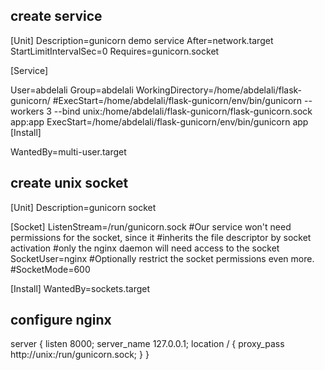 ## create service

[Unit]
Description=gunicorn demo service
After=network.target
StartLimitIntervalSec=0
Requires=gunicorn.socket

[Service]

User=abdelali
Group=abdelali
WorkingDirectory=/home/abdelali/flask-gunicorn/
#ExecStart=/home/abdelali/flask-gunicorn/env/bin/gunicorn --workers 3 --bind unix:/home/abdelali/flask-gunicorn/flask-gunicorn.sock app:app
ExecStart=/home/abdelali/flask-gunicorn/env/bin/gunicorn app
[Install]

WantedBy=multi-user.target

## create unix socket

[Unit]
Description=gunicorn socket

[Socket]
ListenStream=/run/gunicorn.sock
#Our service won't need permissions for the socket, since it
#inherits the file descriptor by socket activation
#only the nginx daemon will need access to the socket
SocketUser=nginx
#Optionally restrict the socket permissions even more.
#SocketMode=600

[Install]
WantedBy=sockets.target

## configure nginx

server {
listen 8000;
server_name 127.0.0.1;
location / {
proxy_pass http://unix:/run/gunicorn.sock;
}
}
